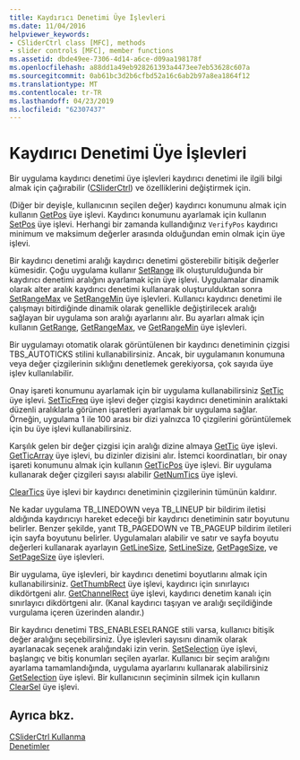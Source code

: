 ```yaml
---
title: Kaydırıcı Denetimi Üye İşlevleri
ms.date: 11/04/2016
helpviewer_keywords:
- CSliderCtrl class [MFC], methods
- slider controls [MFC], member functions
ms.assetid: dbde49ee-7306-4d14-a6ce-d09aa198178f
ms.openlocfilehash: a88dd1a49eb928261393a4473ee7eb53628c607a
ms.sourcegitcommit: 0ab61bc3d2b6cfbd52a16c6ab2b97a8ea1864f12
ms.translationtype: MT
ms.contentlocale: tr-TR
ms.lasthandoff: 04/23/2019
ms.locfileid: "62307437"
---
```

# <a name="slider-control-member-functions"></a>Kaydırıcı Denetimi Üye İşlevleri

Bir uygulama kaydırıcı denetimi üye işlevleri kaydırıcı denetimi ile ilgili bilgi almak için çağırabilir ([CSliderCtrl](../mfc/reference/csliderctrl-class.md)) ve özelliklerini değiştirmek için.

(Diğer bir deyişle, kullanıcının seçilen değer) kaydırıcı konumunu almak için kullanın [GetPos](../mfc/reference/csliderctrl-class.md#getpos) üye işlevi. Kaydırıcı konumunu ayarlamak için kullanın [SetPos](../mfc/reference/csliderctrl-class.md#setpos) üye işlevi. Herhangi bir zamanda kullandığınız `VerifyPos` kaydırıcı minimum ve maksimum değerler arasında olduğundan emin olmak için üye işlevi.

Bir kaydırıcı denetimi aralığı kaydırıcı denetimi gösterebilir bitişik değerler kümesidir. Çoğu uygulama kullanır [SetRange](../mfc/reference/csliderctrl-class.md#setrange) ilk oluşturulduğunda bir kaydırıcı denetimi aralığını ayarlamak için üye işlevi. Uygulamalar dinamik olarak alter aralık kaydırıcı denetimi kullanarak oluşturulduktan sonra [SetRangeMax](../mfc/reference/csliderctrl-class.md#setrangemax) ve [SetRangeMin](../mfc/reference/csliderctrl-class.md#setrangemin) üye işlevleri. Kullanıcı kaydırıcı denetimi ile çalışmayı bitirdiğinde dinamik olarak genellikle değiştirilecek aralığı sağlayan bir uygulama son aralığı ayarlarını alır. Bu ayarları almak için kullanın [GetRange](../mfc/reference/csliderctrl-class.md#getrange), [GetRangeMax](../mfc/reference/csliderctrl-class.md#getrangemax), ve [GetRangeMin](../mfc/reference/csliderctrl-class.md#getrangemin) üye işlevleri.

Bir uygulamayı otomatik olarak görüntülenen bir kaydırıcı denetiminin çizgisi TBS_AUTOTICKS stilini kullanabilirsiniz. Ancak, bir uygulamanın konumuna veya değer çizgilerinin sıklığını denetlemek gerekiyorsa, çok sayıda üye işlev kullanılabilir.

Onay işareti konumunu ayarlamak için bir uygulama kullanabilirsiniz [SetTic](../mfc/reference/csliderctrl-class.md#settic) üye işlevi. [SetTicFreq](../mfc/reference/csliderctrl-class.md#setticfreq) üye işlevi değer çizgisi kaydırıcı denetiminin aralıktaki düzenli aralıklarla görünen işaretleri ayarlamak bir uygulama sağlar. Örneğin, uygulama 1 ile 100 arası bir dizi yalnızca 10 çizgilerini görüntülemek için bu üye işlevi kullanabilirsiniz.

Karşılık gelen bir değer çizgisi için aralığı dizine almaya [GetTic](../mfc/reference/csliderctrl-class.md#gettic) üye işlevi. [GetTicArray](../mfc/reference/csliderctrl-class.md#getticarray) üye işlevi, bu dizinler dizisini alır. İstemci koordinatları, bir onay işareti konumunu almak için kullanın [GetTicPos](../mfc/reference/csliderctrl-class.md#getticpos) üye işlevi. Bir uygulama kullanarak değer çizgileri sayısı alabilir [GetNumTics](../mfc/reference/csliderctrl-class.md#getnumtics) üye işlevi.

[ClearTics](../mfc/reference/csliderctrl-class.md#cleartics) üye işlevi bir kaydırıcı denetiminin çizgilerinin tümünün kaldırır.

Ne kadar uygulama TB_LINEDOWN veya TB_LINEUP bir bildirim iletisi aldığında kaydırıcıyı hareket edeceği bir kaydırıcı denetiminin satır boyutunu belirler. Benzer şekilde, yanıt TB_PAGEDOWN ve TB_PAGEUP bildirim iletileri için sayfa boyutunu belirler. Uygulamaları alabilir ve satır ve sayfa boyutu değerleri kullanarak ayarlayın [GetLineSize](../mfc/reference/csliderctrl-class.md#getlinesize), [SetLineSize](../mfc/reference/csliderctrl-class.md#setlinesize), [GetPageSize](../mfc/reference/csliderctrl-class.md#getpagesize), ve [SetPageSize](../mfc/reference/csliderctrl-class.md#setpagesize) üye işlevleri.

Bir uygulama, üye işlevleri, bir kaydırıcı denetimi boyutlarını almak için kullanabilirsiniz. [GetThumbRect](../mfc/reference/csliderctrl-class.md#getthumbrect) üye işlevi, kaydırıcı için sınırlayıcı dikdörtgeni alır. [GetChannelRect](../mfc/reference/csliderctrl-class.md#getchannelrect) üye işlevi, kaydırıcı denetim kanalı için sınırlayıcı dikdörtgeni alır. (Kanal kaydırıcı taşıyan ve aralığı seçildiğinde vurgulama içeren üzerinden alandır.)

Bir kaydırıcı denetimi TBS_ENABLESELRANGE stili varsa, kullanıcı bitişik değer aralığını seçebilirsiniz. Üye işlevleri sayısını dinamik olarak ayarlanacak seçenek aralığındaki izin verin. [SetSelection](../mfc/reference/csliderctrl-class.md#setselection) üye işlevi, başlangıç ve bitiş konumları seçilen ayarlar. Kullanıcı bir seçim aralığını ayarlama tamamlandığında, uygulama ayarlarını kullanarak alabilirsiniz [GetSelection](../mfc/reference/csliderctrl-class.md#getselection) üye işlevi. Bir kullanıcının seçiminin silmek için kullanın [ClearSel](../mfc/reference/csliderctrl-class.md#clearsel) üye işlevi.

## <a name="see-also"></a>Ayrıca bkz.

[CSliderCtrl Kullanma](../mfc/using-csliderctrl.md)<br/>
[Denetimler](../mfc/controls-mfc.md)
